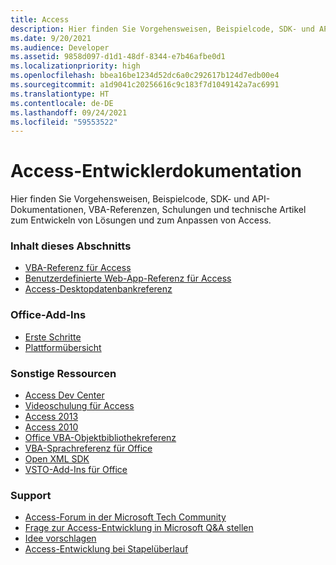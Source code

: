```yaml
---
title: Access
description: Hier finden Sie Vorgehensweisen, Beispielcode, SDK- und API-Dokumentationen, VBA-Referenzen, Schulungen und technische Artikel zum Entwickeln von Lösungen und zum Anpassen von Access.
ms.date: 9/20/2021
ms.audience: Developer
ms.assetid: 9858d097-d1d1-48df-8344-e7b46afbe0d1
ms.localizationpriority: high
ms.openlocfilehash: bbea16be1234d52dc6a0c292617b124d7edb00e4
ms.sourcegitcommit: a1d9041c20256616c9c183f7d1049142a7ac6991
ms.translationtype: HT
ms.contentlocale: de-DE
ms.lasthandoff: 09/24/2021
ms.locfileid: "59553522"
---
```

# <a name="access-developer-documentation"></a>Access-Entwicklerdokumentation

Hier finden Sie Vorgehensweisen, Beispielcode, SDK- und API-Dokumentationen, VBA-Referenzen, Schulungen und technische Artikel zum Entwickeln von Lösungen und zum Anpassen von Access.
  
### <a name="in-this-section"></a>Inhalt dieses Abschnitts
  
- [VBA-Referenz für Access](/office/vba/api/overview/access.md)
- [Benutzerdefinierte Web-App-Referenz für Access](/office/client-developer/access/access-custom-web-app-reference.md)  
- [Access-Desktopdatenbankreferenz](/office/client-developer/access/desktop-database-reference/)
  
### <a name="office-add-ins"></a>Office-Add-Ins
  
- [Erste Schritte](/office/dev/add-ins/)  
- [Plattformübersicht](/office/dev/add-ins/overview/office-add-ins.md)
  
### <a name="other-resources"></a>Sonstige Ressourcen

- [Access Dev Center](https://developer.microsoft.com/access)
- [Videoschulung für Access](https://support.microsoft.com/office/access-video-training-a5ffb1ef-4cc4-4d79-a862-e2dda6ef38e6?ui=en-us&rs=en-us&ad=us)
- [Access 2013](/sharepoint/dev/general-development/develop-access-web-apps.md)
- [Access 2010](https://docs.microsoft.com/previous-versions/office/developer/office-2010/ff604965(v=office.14)) 
- [Office VBA-Objektbibliothekreferenz](/office/vba/api/overview/library-reference.md)  
- [VBA-Sprachreferenz für Office](/office/vba/api/overview/language-reference.md) 
- [Open XML SDK](/office/open-xml/open-xml-sdk.md) 
- [VSTO-Add-Ins für Office](https://docs.microsoft.com/visualstudio/vsto/create-vsto-add-ins-for-office-by-using-visual-studio?view=vs-2017)
  
### <a name="support"></a>Support
  
- [Access-Forum in der Microsoft Tech Community](https://techcommunity.microsoft.com/t5/access/ct-p/Access_Cat) 
- [Frage zur Access-Entwicklung in Microsoft Q&A stellen](https://docs.microsoft.com/answers/topics/office-access-dev.html) 
- [Idee vorschlagen](https://techcommunity.microsoft.com/t5/microsoft-365-developer-platform/idb-p/Microsoft365DeveloperPlatform)
- [Access-Entwicklung bei Stapelüberlauf](https://stackoverflow.com/questions/tagged/ms-access)
  

